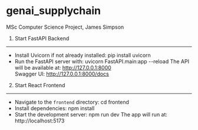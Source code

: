 # genai_supplychain
MSc Computer Science Project, James Simpson

1) Start FastAPI Backend
------------------------

- Install Uvicorn if not already installed:
    pip install uvicorn
- Run the FastAPI server with:
    uvicorn FastAPI.main:app --reload
  The API will be available at: http://127.0.0.1:8000  
  Swagger UI: http://127.0.0.1:8000/docs


2) Start React Frontend
------------------------

- Navigate to the `frontend` directory:
    cd frontend
- Install dependencies:
    npm install
- Start the development server:
    npm run dev
  The app will run at: http://localhost:5173